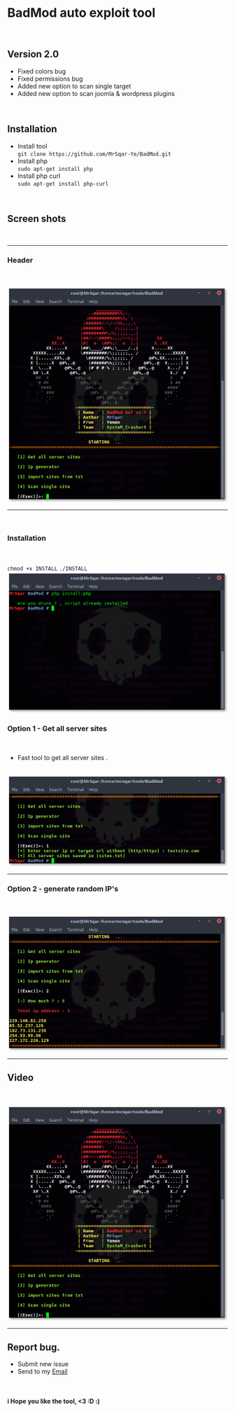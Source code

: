 <h1> BadMod auto exploit tool </h1>
<br>
<h2>Version 2.0</h2>
<ul> 
<li>Fixed colors bug</li>
<li>Fixed permissions bug</li>
<li>Added new option to scan single target</li>
<li>Added new option to scan joomla & wordpress plugins</li>
</ul>
<br>
<h2>Installation</h2>
<ul> 
<li>Install tool</li>
<code>git clone https://github.com/MrSqar-Ye/BadMod.git</code>
<li>Install php</li>
<code>sudo apt-get install php</code>
<li>Install php curl</li>
<code>sudo apt-get install php-curl</code>
</ul>
<br>
<h2>Screen shots</h2>
<br>
<HR>
<h3>Header</h3><br>
<br>
<img src="ScreenShots/header.png" >
<br>
<HR>
<br>
<h3>Installation</h3><br>
<br>
  <code>chmod +x INSTALL</code>
   <code>./INSTALL</code>
<img src="ScreenShots/install.png" >
<br>
<h3>Option 1 - Get all server sites</h3><br>
<ul> 
<li>Fast tool to get all server sites .</li>
</ul>
<br>
<img src="ScreenShots/option1.png" >
<br>
<HR>
<h3>Option 2 - generate random IP's</h3><br>
<br>
<img src="ScreenShots/option2.png" >
<br>
<HR>

<h2>Video</h2><br>
<br>
<a href="https://youtu.be/5-BlWvzwMps" ><img src="ScreenShots/header.png" ></a>
<br>
<hr>
<h2>Report bug.</h2>
<ul>
<li>Submit new issue</li>
<li>Send to my <a href="mailto:mrsqar@gmail.com">Email</a></li>
</ul>
<br>
<h4>i Hope you like the tool, <3 :D :)</h4>
